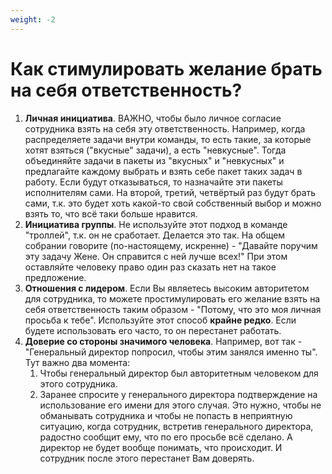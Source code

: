 ```yaml
---
weight: -2
---
```

# Как стимулировать желание брать на себя ответственность?
1. **Личная инициатива**. ВАЖНО, чтобы было личное согласие сотрудника взять на себя эту ответственность. Например, когда распределяете задачи внутри команды, то есть такие, за которые хотят взяться ("вкусные" задачи), а есть "невкусные". Тогда объединяйте задачи в пакеты из "вкусных" и "невкусных" и предлагайте каждому выбрать и взять себе пакет таких задач в работу. Если будут отказываться, то назначайте эти пакеты исполнителям сами. На второй, третий, четвёртый раз будут брать сами, т.к. это будет хоть какой-то свой собственный выбор и можно взять то, что всё таки больше нравится.
2. **Инициатива группы**. Не используйте этот подход в команде "троллей", т.к. он не сработает. Делается это так. На общем собрании говорите (по-настоящему, искренне) - "Давайте поручим эту задачу Жене. Он справится с ней лучше всех!" При этом оставляйте человеку право один раз сказать нет на такое предложение.
3. **Отношения с лидером**. Если Вы являетесь высоким авторитетом для сотрудника, то можете простимулировать его желание взять на себя ответственность таким образом - "Потому, что это моя личная просьба к тебе". Используйте этот способ **крайне редко**. Если будете использовать его часто, то он перестанет работать.
4. **Доверие со стороны значимого человека**. Например, вот так - "Генеральный директор попросил, чтобы этим занялся именно ты". Тут важно два момента:
    1. Чтобы генеральный директор был авторитетным человеком для этого сотрудника.
    2. Заранее спросите у генерального директора подтверждение на использование его имени для этого случая. Это нужно, чтобы не обманывать сотрудника и чтобы не попасть в неприятную ситуацию, когда сотрудник, встретив генерального директора, радостно сообщит ему, что по его просьбе всё сделано. А директор не будет вообще понимать, что происходит. И сотрудник после этого перестанет Вам доверять.